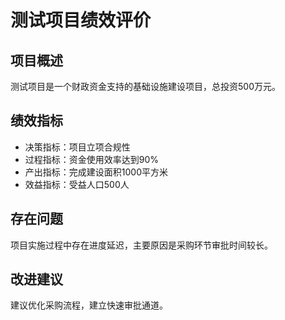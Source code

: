 # 测试项目绩效评价

## 项目概述
测试项目是一个财政资金支持的基础设施建设项目，总投资500万元。

## 绩效指标
- 决策指标：项目立项合规性
- 过程指标：资金使用效率达到90%
- 产出指标：完成建设面积1000平方米  
- 效益指标：受益人口500人

## 存在问题
项目实施过程中存在进度延迟，主要原因是采购环节审批时间较长。

## 改进建议
建议优化采购流程，建立快速审批通道。